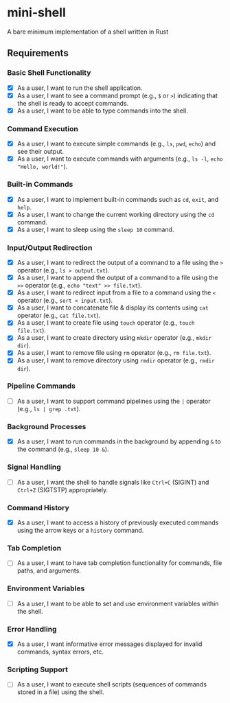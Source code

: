 # mini-shell 
A bare minimum implementation of a shell written in Rust

## Requirements

### Basic Shell Functionality
- [X] As a user, I want to run the shell application.
- [X] As a user, I want to see a command prompt (e.g., `$` or `>`) indicating that the shell is ready to accept commands.
- [X] As a user, I want to be able to type commands into the shell.

### Command Execution
- [X] As a user, I want to execute simple commands (e.g., `ls`, `pwd`, `echo`) and see their output.
- [X] As a user, I want to execute commands with arguments (e.g., `ls -l`, `echo "Hello, world!"`).

### Built-in Commands
- [X] As a user, I want to implement built-in commands such as `cd`, `exit`, and `help`.
- [X] As a user, I want to change the current working directory using the `cd` command.
- [X] As a user, I want to sleep using the `sleep 10` command.

### Input/Output Redirection
- [X] As a user, I want to redirect the output of a command to a file using the `>` operator (e.g., `ls > output.txt`).
- [X] As a user, I want to append the output of a command to a file using the `>>` operator (e.g., `echo "text" >> file.txt`).
- [X] As a user, I want to redirect input from a file to a command using the `<` operator (e.g., `sort < input.txt`).
- [X] As a user, I want to concatenate file & display its contents using `cat` operator (e.g., `cat file.txt`).
- [X] As a user, I want to create file using `touch` operator (e.g., `touch file.txt`).
- [X] As a user, I want to create directory using `mkdir` operator (e.g., `mkdir dir`).
- [X] As a user, I want to remove file using `rm` operator (e.g., `rm file.txt`).
- [X] As a user, I want to remove directory using `rmdir` operator (e.g., `rmdir dir`).

### Pipeline Commands
- [ ] As a user, I want to support command pipelines using the `|` operator (e.g., `ls | grep .txt`).

### Background Processes
- [X] As a user, I want to run commands in the background by appending `&` to the command (e.g., `sleep 10 &`).

### Signal Handling
- [ ] As a user, I want the shell to handle signals like `Ctrl+C` (SIGINT) and `Ctrl+Z` (SIGTSTP) appropriately.

### Command History
- [X] As a user, I want to access a history of previously executed commands using the arrow keys or a `history` command.

### Tab Completion
- [ ] As a user, I want to have tab completion functionality for commands, file paths, and arguments.

### Environment Variables
- [ ] As a user, I want to be able to set and use environment variables within the shell.

### Error Handling
- [X] As a user, I want informative error messages displayed for invalid commands, syntax errors, etc.

### Scripting Support
- [ ] As a user, I want to execute shell scripts (sequences of commands stored in a file) using the shell.

